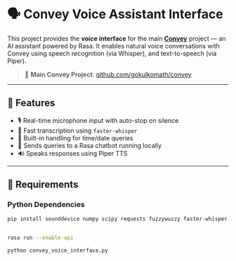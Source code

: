 # 🗣️ Convey Voice Assistant Interface

This project provides the **voice interface** for the main [**Convey**](https://github.com/gokulkomath/convey) project — an AI assistant powered by Rasa. It enables natural voice conversations with Convey using speech recognition (via Whisper), and text-to-speech (via Piper).

> 🔗 **Main Convey Project**: [github.com/gokulkomath/convey](https://github.com/gokulkomath/convey)

---

## 🎯 Features

- 🎙️ Real-time microphone input with auto-stop on silence
- 🧠 Fast transcription using `faster-whisper`
- 📅 Built-in handling for time/date queries
- 🤖 Sends queries to a Rasa chatbot running locally
- 🔊 Speaks responses using Piper TTS

---

## 🧰 Requirements

### Python Dependencies

```bash
pip install sounddevice numpy scipy requests fuzzywuzzy faster-whisper


rasa run --enable-api

python convey_voice_interface.py
